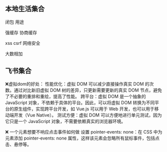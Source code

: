 ## 本地生活集合

闭包 用途

强缓存 协商缓存

xss csrf 网络安全

大数相加

## 飞书集合

❌虚拟dom的好处：
性能优化：虚拟 DOM 可以减少直接操作真实 DOM 的次数。通过对比新旧虚拟 DOM 树的差异，只更新需要更新的真实 DOM 节点，避免了不必要的重排和重绘，提高了性能。
跨平台：虚拟 DOM 是一个抽象的 JavaScript 对象，不依赖于具体的平台。因此，可以将虚拟 DOM 转换为不同平台的原生组件，实现跨平台开发，如 Vue.js 可以用于 Web 开发，也可以用于移动端开发（Vue Native）。
测试方便：虚拟 DOM 可以方便地进行单元测试，因为它只是一个 JavaScript 对象，不需要依赖真实的浏览器环境。

❌ 一个元素想要不响应点击事件如何做
设置 pointer-events: none：在 CSS 中为元素添加 pointer-events: none 属性，这样该元素会忽略所有鼠标事件，包括点击、悬停等。
